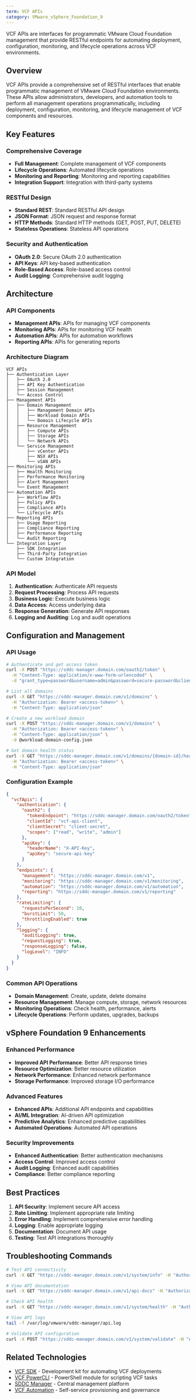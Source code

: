 ```yaml
---
term: VCF APIs
category: VMware_vSphere_Foundation_9
---
```


VCF APIs are interfaces for programmatic VMware Cloud Foundation management that provide RESTful endpoints for automating deployment, configuration, monitoring, and lifecycle operations across VCF environments.

## Overview

VCF APIs provide a comprehensive set of RESTful interfaces that enable programmatic management of VMware Cloud Foundation environments. These APIs allow administrators, developers, and automation tools to perform all management operations programmatically, including deployment, configuration, monitoring, and lifecycle management of VCF components and resources.

## Key Features

### Comprehensive Coverage
- **Full Management**: Complete management of VCF components
- **Lifecycle Operations**: Automated lifecycle operations
- **Monitoring and Reporting**: Monitoring and reporting capabilities
- **Integration Support**: Integration with third-party systems

### RESTful Design
- **Standard REST**: Standard RESTful API design
- **JSON Format**: JSON request and response format
- **HTTP Methods**: Standard HTTP methods (GET, POST, PUT, DELETE)
- **Stateless Operations**: Stateless API operations

### Security and Authentication
- **OAuth 2.0**: Secure OAuth 2.0 authentication
- **API Keys**: API key-based authentication
- **Role-Based Access**: Role-based access control
- **Audit Logging**: Comprehensive audit logging

## Architecture

### API Components
- **Management APIs**: APIs for managing VCF components
- **Monitoring APIs**: APIs for monitoring VCF health
- **Automation APIs**: APIs for automation workflows
- **Reporting APIs**: APIs for generating reports

### Architecture Diagram
```
VCF APIs
├── Authentication Layer
│   ├── OAuth 2.0
│   ├── API Key Authentication
│   ├── Session Management
│   └── Access Control
├── Management APIs
│   ├── Domain Management
│   │   ├── Management Domain APIs
│   │   ├── Workload Domain APIs
│   │   └── Domain Lifecycle APIs
│   ├── Resource Management
│   │   ├── Compute APIs
│   │   ├── Storage APIs
│   │   └── Network APIs
│   └── Service Management
│       ├── vCenter APIs
│       ├── NSX APIs
│       └── vSAN APIs
├── Monitoring APIs
│   ├── Health Monitoring
│   ├── Performance Monitoring
│   ├── Alert Management
│   └── Event Management
├── Automation APIs
│   ├── Workflow APIs
│   ├── Policy APIs
│   ├── Compliance APIs
│   └── Lifecycle APIs
├── Reporting APIs
│   ├── Usage Reporting
│   ├── Compliance Reporting
│   ├── Performance Reporting
│   └── Audit Reporting
└── Integration Layer
    ├── SDK Integration
    ├── Third-Party Integration
    └── Custom Integration
```

### API Model
1. **Authentication**: Authenticate API requests
2. **Request Processing**: Process API requests
3. **Business Logic**: Execute business logic
4. **Data Access**: Access underlying data
5. **Response Generation**: Generate API responses
6. **Logging and Auditing**: Log and audit operations

## Configuration and Management

### API Usage
```bash
# Authenticate and get access token
curl -X POST "https://sddc-manager.domain.com/oauth2/token" \
  -H "Content-Type: application/x-www-form-urlencoded" \
  -d "grant_type=password&username=admin&password=secure-password&client_id=vcf-api-client"

# List all domains
curl -X GET "https://sddc-manager.domain.com/v1/domains" \
  -H "Authorization: Bearer <access-token>" \
  -H "Content-Type: application/json"

# Create a new workload domain
curl -X POST "https://sddc-manager.domain.com/v1/domains" \
  -H "Authorization: Bearer <access-token>" \
  -H "Content-Type: application/json" \
  -d @workload-domain-config.json

# Get domain health status
curl -X GET "https://sddc-manager.domain.com/v1/domains/{domain-id}/health" \
  -H "Authorization: Bearer <access-token>" \
  -H "Content-Type: application/json"
```

### Configuration Example
```json
{
  "vcfApis": {
    "authentication": {
      "oauth2": {
        "tokenEndpoint": "https://sddc-manager.domain.com/oauth2/token",
        "clientId": "vcf-api-client",
        "clientSecret": "client-secret",
        "scopes": ["read", "write", "admin"]
      },
      "apiKey": {
        "headerName": "X-API-Key",
        "apiKey": "secure-api-key"
      }
    },
    "endpoints": {
      "management": "https://sddc-manager.domain.com/v1",
      "monitoring": "https://sddc-manager.domain.com/v1/monitoring",
      "automation": "https://sddc-manager.domain.com/v1/automation",
      "reporting": "https://sddc-manager.domain.com/v1/reporting"
    },
    "rateLimiting": {
      "requestsPerSecond": 10,
      "burstLimit": 50,
      "throttlingEnabled": true
    },
    "logging": {
      "auditLogging": true,
      "requestLogging": true,
      "responseLogging": false,
      "logLevel": "INFO"
    }
  }
}
```

### Common API Operations
- **Domain Management**: Create, update, delete domains
- **Resource Management**: Manage compute, storage, network resources
- **Monitoring Operations**: Check health, performance, alerts
- **Lifecycle Operations**: Perform updates, upgrades, backups

## vSphere Foundation 9 Enhancements

### Enhanced Performance
- **Improved API Performance**: Better API response times
- **Resource Optimization**: Better resource utilization
- **Network Performance**: Enhanced network performance
- **Storage Performance**: Improved storage I/O performance

### Advanced Features
- **Enhanced APIs**: Additional API endpoints and capabilities
- **AI/ML Integration**: AI-driven API optimization
- **Predictive Analytics**: Enhanced predictive capabilities
- **Automated Operations**: Automated API operations

### Security Improvements
- **Enhanced Authentication**: Better authentication mechanisms
- **Access Control**: Improved access control
- **Audit Logging**: Enhanced audit capabilities
- **Compliance**: Better compliance reporting

## Best Practices

1. **API Security**: Implement secure API access
2. **Rate Limiting**: Implement appropriate rate limiting
3. **Error Handling**: Implement comprehensive error handling
4. **Logging**: Enable appropriate logging
5. **Documentation**: Document API usage
6. **Testing**: Test API integrations thoroughly

## Troubleshooting Commands

```bash
# Test API connectivity
curl -X GET "https://sddc-manager.domain.com/v1/system/info" -H "Authorization: Bearer <token>"

# View API documentation
curl -X GET "https://sddc-manager.domain.com/v1/api-docs" -H "Authorization: Bearer <token>"

# Check API health
curl -X GET "https://sddc-manager.domain.com/v1/system/health" -H "Authorization: Bearer <token>"

# View API logs
tail -f /var/log/vmware/sddc-manager/api.log

# Validate API configuration
curl -X POST "https://sddc-manager.domain.com/v1/system/validate" -H "Authorization: Bearer <token>"
```

## Related Technologies

- [VCF SDK](vcf-sdk.md) - Development kit for automating VCF deployments
- [VCF PowerCLI](vcf-powercli.md) - PowerShell module for scripting VCF tasks
- [SDDC Manager](sddc-manager.md) - Central management platform
- [VCF Automation](vcf-automation.md) - Self-service provisioning and governance